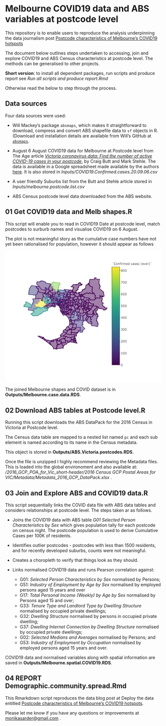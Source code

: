 
<!-- README.md is generated from README.Rmd. Please edit that file -->

# Melbourne COVID19 data and ABS variables at postcode level

<!-- badges: start -->

<!-- badges: end -->

This repository is to enable users to reproduce the analysis
underpinning the data journalism post [Postcode characteristics of
Melbourne’s COVID19
hotspots](https://www.deploythedata.com/2020/09/11/postcode-characteristics-of-melbournes-covid19-hotspots/)

The document below outlines steps undertaken to accessing, join and
explore COVID19 and ABS Census characteristics at postcode level. The
methods can be generalised to other projects.

**Short version**: to install all dependent packages, run scripts and
produce report see *Run all scripts and produce report.Rmd*

Otherwise read the below to step through the process.

## Data sources

Four data sources were used:

  - Will Mackey’s package `absmaps`, which makes it straightforward to
    download, compress and convert ABS shapefile data to `sf` objects in
    R. (Download and installation details are available from Will’s
    GitHub at [`absmaps`](https://github.com/wfmackey/absmapsdata).

  - August 6 August COVID19 data for Melbourne at Postcode level from
    The Age article [*Victoria coronavirus data: Find the number of
    active COVID-19 cases in your
    postcode*](https://www.theage.com.au/national/victoria/victoria-coronavirus-data-find-the-number-of-active-covid-19-cases-in-your-postcode-20200731-p55hg2.html),
    by Craig Butt and Mark Stehle. The data is available in a Google
    spreadsheet made available by the authors
    [here](https://docs.google.com/spreadsheets/d/1oxJt0BBPzk-w2Gn1ImO4zASBCdqeeLJRwHEA4DASBFQ/edit#gid=0).
    It is also stored in *Inputs/COVID19.Confirmed.cases.20.09.06.csv*

  - A user friendly Suburbs list from the Butt and Stehle article stored
    in *Inputs/melbourne.postcode.list.csv*

  - ABS Census postcode level data downloaded from the ABS website.

## 01 Get COVID19 data and Melb shapes.R

This script will enable you to read in COVID19 Date at postcode level,
match postcodes to surburb names and visualise COVID19 on 6 August.

The plot is not meaningful story as the cumulative case numbers have not
yet been rationalised for population, however it should appear as
follows

![](README_files/figure/Melbourne_Plot.jpg)

The joined Melbourne shapes and COVID dataset is in
**Outputs/Melbourne.case.data.RDS**.

## 02 Download ABS tables at Postcode level.R

Running this script downloads the ABS DataPack for the 2016 Census in
Victoria at Postcode level.

The Census data table are mapped to a nested list named `pc` and each
sub element is named according to its name in the Census metadata.

This object is stored in **Outputs/ABS.Victoria.postcodes.RDS**.

Once the file is unzipped I highly recommend reviewing the Metadata
files. This is loaded into the global environoment and also available
at: */2016\_GCP\_POA\_for\_Vic\_short-header/2016 Census GCP Postal
Areas for VIC/Metadata/Metadata\_2016\_GCP\_DataPack.xlsx* .

## 03 Join and Explore ABS and COVID19 data.R

This script sequentially links the COVID data file with ABS data tables
and considers relationships at postcode level. The steps taken ar as
follows.

  - Joins the COVID19 data with ABS table *G01 Selected Person
    Characteristics by Sex* which gives population tally for each
    postcode on census night. The postcode population is used to derive
    Cumulative Cases per 100K of residents.

  - Identifies outlier postcodes - postcodes with less than 1500
    residents, and for recently developed suburbs, counts were not
    meaningful.

  - Creates a choropleth to verify that things look as they should.

  - Links normalised COVID19 data and runs Pearson correlation against:
    
      - G01: *Selected Person Characteristics by Sex* normalised by
        Persons;  
      - G51: *Industry of Employment by Age by Sex* normalised by
        employed persons aged 15 years and over
      - G17: *Total Personal Income (Weekly) by Age by Sex* normalised
        by Persons aged 15 and over;
      - G33: *Tenure Type and Landlord Type by Dwelling Structure*
        normalised by occupied private dwellings;
      - G32: *Dwelling Structure* normalised by persons in occupied
        private dwelling;
      - G37: *Dwelling Internet Connection by Dwelling Structure*
        normalised by occupied private dwellings;
      - G02: *Selected Medians and Averages* normalised by Persons; and
      - G53: *Industry of Employment by Occupation* normalised by
        employed persons aged 15 years and over.

COVID19 data and normalised variables along with spatial information are
saved in **Outputs/Melbourne.spatial.COVID19.RDS**.

## 04 REPORT Demographic.community.spread.Rmd

This Rmarkdown script reproduces the data blog post at Deploy the data
entitled [Postcode characteristics of Melbourne’s COVID19
hotspots](https://www.deploythedata.com/2020/09/11/postcode-characteristics-of-melbournes-covid19-hotspots/).

Please let me know if you have any questions or improvements at
<monikasarder@gmail.com> .
